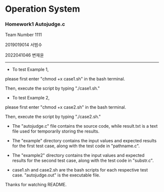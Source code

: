 # Operation System 
### Homework1 Autojudge.c

Team Number 1111

2019019014 서범수

2022041046 변재윤

---
* To test Example 1,

please first enter "chmod +x case1.sh" in the bash terminal. 

Then, execute the script by typing "./case1.sh."



* To test Example 2,

please first enter "chmod +x case2.sh" in the bash terminal. 

Then, execute the script by typing "./case2.sh."


* The "autojudge.c" file contains the source code, while result.txt is a text file used for temporarily storing the results.



* The "example" directory contains the input values and expected results for the first test case, along with the test code in "pathname.c".
  

* The "example2" directory contains the input values and expected results for the second test case, along with the test code in "substr.c".
  

* case1.sh and case2.sh are the bash scripts for each respective test case. 
"autojudge.out" is the executable file.


Thanks for watching README.
